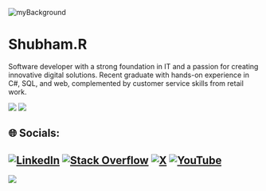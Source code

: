 ![myBackground](https://github.com/user-attachments/assets/be7b57f1-b6c8-46ec-ac63-4f602516c18d)

<h1>Shubham.R</h1>
<p>Software developer with a strong foundation in IT and a passion for creating innovative digital solutions. Recent graduate with hands-on experience in C#, SQL, and web, complemented by customer service skills from retail work.</p>


![](https://github-readme-stats.vercel.app/api?username=shubr&theme=dracula&hide_border=true&include_all_commits=false&count_private=false)
![](https://github-readme-stats.vercel.app/api/top-langs/?username=shubr&theme=dracula&hide_border=true&include_all_commits=false&count_private=false&layout=compact)


## 🌐 Socials:
[![LinkedIn](https://img.shields.io/badge/LinkedIn-%230077B5.svg?logo=linkedin&logoColor=white)](https://linkedin.com/in/https://www.linkedin.com/in/shubham-rangra-558146239/) [![Stack Overflow](https://img.shields.io/badge/-Stackoverflow-FE7A16?logo=stack-overflow&logoColor=white)](https://stackoverflow.com/users/https://stackoverflow.com/users/15519435/hto-android) [![X](https://img.shields.io/badge/X-black.svg?logo=X&logoColor=white)](https://x.com/https://x.com/Shub_r16) [![YouTube](https://img.shields.io/badge/YouTube-%23FF0000.svg?logo=YouTube&logoColor=white)](https://youtube.com/@https://www.youtube.com/@shubr2003) 
---
[![](https://visitcount.itsvg.in/api?id=shubr&icon=0&color=0)](https://visitcount.itsvg.in)

<!-- Proudly created with GPRM ( https://gprm.itsvg.in ) -->
